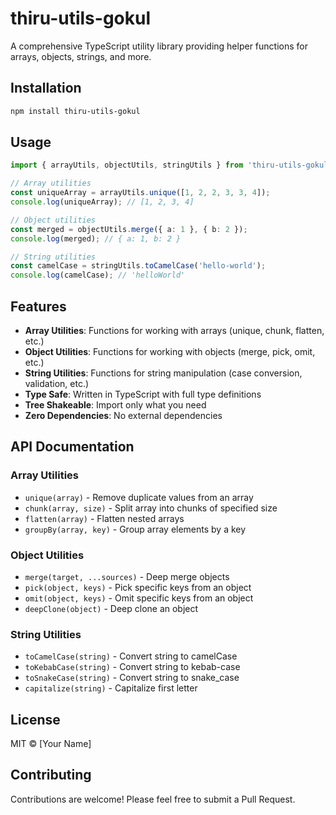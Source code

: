 # thiru-utils-gokul

A comprehensive TypeScript utility library providing helper functions for arrays, objects, strings, and more.

## Installation

```bash
npm install thiru-utils-gokul
```

## Usage

```typescript
import { arrayUtils, objectUtils, stringUtils } from 'thiru-utils-gokul';

// Array utilities
const uniqueArray = arrayUtils.unique([1, 2, 2, 3, 3, 4]);
console.log(uniqueArray); // [1, 2, 3, 4]

// Object utilities
const merged = objectUtils.merge({ a: 1 }, { b: 2 });
console.log(merged); // { a: 1, b: 2 }

// String utilities
const camelCase = stringUtils.toCamelCase('hello-world');
console.log(camelCase); // 'helloWorld'
```

## Features

- **Array Utilities**: Functions for working with arrays (unique, chunk, flatten, etc.)
- **Object Utilities**: Functions for working with objects (merge, pick, omit, etc.)
- **String Utilities**: Functions for string manipulation (case conversion, validation, etc.)
- **Type Safe**: Written in TypeScript with full type definitions
- **Tree Shakeable**: Import only what you need
- **Zero Dependencies**: No external dependencies

## API Documentation

### Array Utilities

- `unique(array)` - Remove duplicate values from an array
- `chunk(array, size)` - Split array into chunks of specified size
- `flatten(array)` - Flatten nested arrays
- `groupBy(array, key)` - Group array elements by a key

### Object Utilities

- `merge(target, ...sources)` - Deep merge objects
- `pick(object, keys)` - Pick specific keys from an object
- `omit(object, keys)` - Omit specific keys from an object
- `deepClone(object)` - Deep clone an object

### String Utilities

- `toCamelCase(string)` - Convert string to camelCase
- `toKebabCase(string)` - Convert string to kebab-case
- `toSnakeCase(string)` - Convert string to snake_case
- `capitalize(string)` - Capitalize first letter

## License

MIT © [Your Name]

## Contributing

Contributions are welcome! Please feel free to submit a Pull Request.
